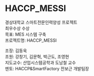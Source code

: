 # HACCP_MESSI

경상대학교 스마트전문인력양성 프로젝트  
최우수상 수상  
목표: MES 시스템 구축  
프로젝트명: HACCP_MESSI  
  
  



조장: 김동욱  
조원: 강창기, 김문혁, 박근도, 조영현  
지도교수: 산업시스템공학과 도남철 교수  
멘토: HACCP&SmartFactory 전보근 개발팀장
